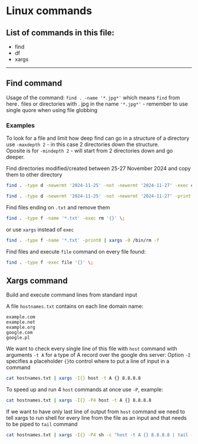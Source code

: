 # Linux commands

## List of commands in this file:

- find
- df
- xargs

------

## Find command

Usage of the command: `find . -name '*.jpg*'` which means `find` from here`.` files or directories with . jpg in the name `'*.jpg*'` - remember to use single quore when using file globbing

### Examples

To look for a file and limit how deep find can go in a structure of a directory use `-maxdepth 2` - in this case 2 directories down the structure.  
Oposite is for `-mindepth 2`  - will start from 2 directories down and go deeper.

Find directories modified/created between 25-27 November 2024 and copy them to other directory  

```sh
find . -type d -newermt '2024-11-25' -not -newermt '2024-11-27' -exec cp -rp '{}' /tmp/eff_copy/ \;

find . -type d -newermt '2024-11-25' -not -newermt '2024-11-27' -print
```

Find files ending on `.txt` and remove them

```sh
find . -type f -name '*.txt' -exec rm '{}' \;
```
or use `xargs` instead of `exec`
```sh
find . -type f -name '*.txt' -print0 | xargs -0 /bin/rm -f
```
Find files and execute `file` command on every file found:
```sh
find . -type f -exec file '{}' \;
```

## Xargs command

Build and execute command lines from standard input

A file `hostnames.txt` contains on each line domain name:  
```
example.com
example.net
example.org
google.com
google.pl
```
We want to check every single line of this file with `host` command with arguments `-t A` for a type of A record over the google dns server:
Option `-I` specifies a placeholder `{}`to control where to put a line of input in a command  
```sh
cat hostnames.txt | xargs -I{} host -t A {} 8.8.8.8
```
To speed up and run 4 `host` commands at once use `-P`, example:  
```sh
cat hostnames.txt | xargs -I{} -P4 host -t A {} 8.8.8.8
```  
If we want to have only last line of output from `host` command we need to tell xargs to run shell for every line from the file as an input and that needs to be piped to `tail` command
```sh
cat hostnames.txt | xargs -I{} -P4 sh -c "host -t A {} 8.8.8.8 | tail -n1"
```
























